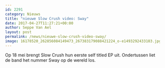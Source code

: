 ```yaml
---
id: 2291
category: Nieuws
title: "nieuwe Slow Crush video: Sway"
date: 2017-04-27T11:27:21+00:00
author: Seppe Van Ael
layout: post
permalink: /news/nieuwe-slow-crush-video-sway/
image: 16178520_262856084149473_267383179088421224_o-e1493292433103.jpg
---
```

Op 18 mei brengt Slow Crush hun eerste self titled EP uit. Ondertussen liet de band het nummer Sway op de wereld los.
